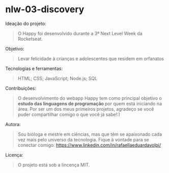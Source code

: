 # nlw-03-discovery

Ideação do projeto:
> O Happy foi desenvolvido durante a 3ª Next Level Week da Rocketseat.

Objetivo:
> Levar felicidade à crianças e adolescentes que residem em orfanatos

Tecnologias e ferramentas:
> HTML;
> CSS;
> JavaScript;
> Node.js;
> SQL

Contribuições:
> O desenvolvimento do webapp Happy tem como principal objetivo o <strong> estudo das linguagens de programação </strong> por quem está iniciando na área. Por ser um dos meus primeiros projetos, agradeço se você puder compartilhar comigo o que você já sabe!:)

Autora: 
> Sou bióloga e mestre em ciências, mas que têm se apaixonado cada vez mais pelo universo da tecnologia.
> Fique à vontade para se conectar comigo: <https://www.linkedin.com/in/rafaellaeduardavolpi/>

Licença:
> O projeto está sob a lincença MIT.
